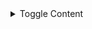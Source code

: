 <details>
  <summary>Toggle Content</summary>
  This is the content that will be toggled.
</details>
